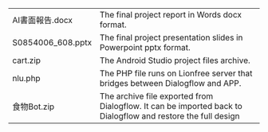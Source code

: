 <table> 
<tr>
<td>AI書面報告.docx</td>
<td>The final project report in Words docx format.</td>
</tr>

<tr>
<td>S0854006_608.pptx</td>
<td>The final project presentation slides in Powerpoint pptx format.</td>
</tr>

<tr>
<td>cart.zip</td>
<td>The Android Studio project files archive.</td>
</tr>

<tr>
<td>nlu.php</td>
<td>The PHP file runs on Lionfree server that bridges between Dialogflow and APP.</td>
</tr>

<tr>
<td>食物Bot.zip</td>
<td>The archive file exported from Dialogflow. It can be imported back to Dialogflow and restore the full design</td>
</tr>

</table>
